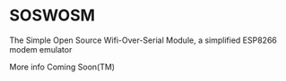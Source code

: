 # SOSWOSM
The Simple Open Source Wifi-Over-Serial Module, a simplified ESP8266 modem emulator

More info Coming Soon(TM)
